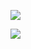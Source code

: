 <!--
**hacknug/hacknug** is a ✨ _special_ ✨ repository because its `README.md` (this file) appears on your GitHub profile.

Here are some ideas to get you started:

- 🔭 I’m currently working on ...
- 🌱 I’m currently learning ...
- 👯 I’m looking to collaborate on ...
- 🤔 I’m looking for help with ...
- 💬 Ask me about ...
- 📫 How to reach me: ...
- 😄 Pronouns: ...
- ⚡ Fun fact: ...
-->

![](https://github-readme-stats.vercel.app/api?username=hacknug&show_icons=true&count_private=true&include_all_commits=true&title_color=FF80BF&text_color=F8F8F2&icon_color=708CA9&bg_color=22212C)

![](https://github-profile-trophy.vercel.app/?username=hacknug&theme=dracula&margin-w=18&margin-h=18&column=4)
